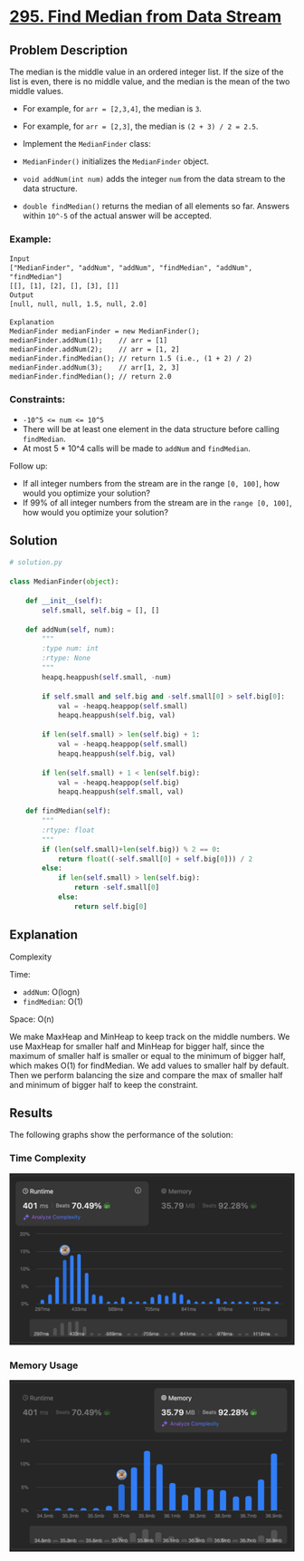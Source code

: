 # [295. Find Median from Data Stream](https://leetcode.com/problems/find-median-from-data-stream/description/)


## Problem Description

The median is the middle value in an ordered integer list. If the size of the list is even, there is no middle value, and the median is the mean of the two middle values.

- For example, for `arr = [2,3,4]`, the median is `3`.
- For example, for `arr = [2,3]`, the median is `(2 + 3) / 2 = 2.5`.
- Implement the `MedianFinder` class:

- `MedianFinder()` initializes the `MedianFinder` object.
- `void addNum(int num)` adds the integer `num` from the data stream to the data structure.
- `double findMedian()` returns the median of all elements so far. Answers within `10^-5` of the actual answer will be accepted.


### Example:
```plaintext
Input
["MedianFinder", "addNum", "addNum", "findMedian", "addNum", "findMedian"]
[[], [1], [2], [], [3], []]
Output
[null, null, null, 1.5, null, 2.0]

Explanation
MedianFinder medianFinder = new MedianFinder();
medianFinder.addNum(1);    // arr = [1]
medianFinder.addNum(2);    // arr = [1, 2]
medianFinder.findMedian(); // return 1.5 (i.e., (1 + 2) / 2)
medianFinder.addNum(3);    // arr[1, 2, 3]
medianFinder.findMedian(); // return 2.0
```


### Constraints:
- `-10^5 <= num <= 10^5`
- There will be at least one element in the data structure before calling `findMedian`.
- At most 5 * 10^4 calls will be made to `addNum` and `findMedian`.

Follow up:

- If all integer numbers from the stream are in the range `[0, 100]`, how would you optimize your solution?
- If 99% of all integer numbers from the stream are in the `range [0, 100]`, how would you optimize your solution?


## Solution

```python
# solution.py

class MedianFinder(object):

    def __init__(self):
        self.small, self.big = [], []

    def addNum(self, num):
        """
        :type num: int
        :rtype: None
        """
        heapq.heappush(self.small, -num)

        if self.small and self.big and -self.small[0] > self.big[0]:
            val = -heapq.heappop(self.small)
            heapq.heappush(self.big, val)
            
        if len(self.small) > len(self.big) + 1:
            val = -heapq.heappop(self.small)
            heapq.heappush(self.big, val)

        if len(self.small) + 1 < len(self.big):
            val = -heapq.heappop(self.big)
            heapq.heappush(self.small, val)

    def findMedian(self):
        """
        :rtype: float
        """
        if (len(self.small)+len(self.big)) % 2 == 0:
            return float((-self.small[0] + self.big[0])) / 2
        else:
            if len(self.small) > len(self.big):
                return -self.small[0]
            else:
                return self.big[0]
```

## Explanation
Complexity

Time: 
- `addNum`: O(logn)
- `findMedian`: O(1)

Space: O(n)

We make MaxHeap and MinHeap to keep track on the middle numbers. We use MaxHeap for smaller half and MinHeap for bigger half, since the maximum of smaller half is smaller or equal to the minimum of bigger half, which makes O(1) for findMedian. We add values to smaller half by default. Then we perform balancing the size and compare the max of smaller half and minimum of bigger half to keep the constraint.

## Results

The following graphs show the performance of the solution:

### Time Complexity
![Time Complexity](./time.png)

### Memory Usage
![Memory Usage](./space.png)